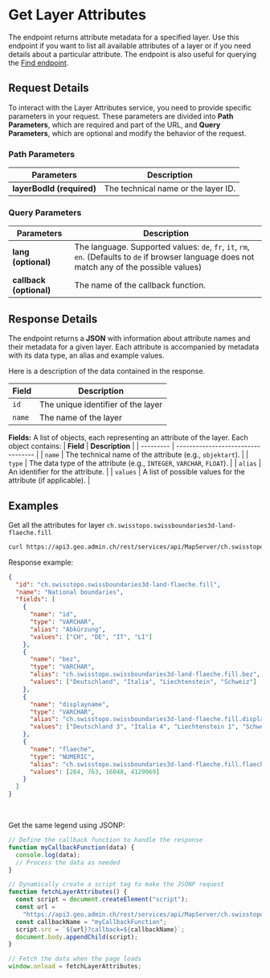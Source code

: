 # Get Layer Attributes

The endpoint returns attribute metadata for a specified layer. Use this endpoint if you want to list all available attributes of a layer or if you need details about a particular attribute. The endpoint is also useful for querying the [Find endpoint](/access-data/find-features).

<ApiCodeBlock url="https://api3.geo.admin.ch/rest/services/api/MapServer/{layerBodId}" method="GET" />

## Request Details

To interact with the Layer Attributes service, you need to provide specific parameters in your request.
These parameters are divided into **Path Parameters**, which are required and part of the URL, and **Query Parameters**, which are optional and modify the behavior of the request.

### Path Parameters

| Parameters                | Description                         |
| ------------------------- | ----------------------------------- |
| **layerBodId (required)** | The technical name or the layer ID. |

### Query Parameters

| Parameters              | Description                                                                                                                                    |
| ----------------------- | ---------------------------------------------------------------------------------------------------------------------------------------------- |
| **lang (optional)**     | The language. Supported values: `de`, `fr`, `it`, `rm`, `en`. (Defaults to `de` if browser language does not match any of the possible values) |
| **callback (optional)** | The name of the callback function.                                                                                                             |

## Response Details

The endpoint returns a **JSON** with information about attribute names and their metadata for a given layer. Each attribute is accompanied by metadata with its data type, an alias and example values.

Here is a description of the data contained in the response.

| **Field** | **Description**                    |
| --------- | ---------------------------------- |
| `id`      | The unique identifier of the layer |
| `name`    | The name of the layer              |

**Fields:** A list of objects, each representing an attribute of the layer. Each object contains:
| **Field** | **Description** |
| --------- | ---------------------------------- |
| `name` | The technical name of the attribute (e.g., `objektart`). |
| `type` | The data type of the attribute (e.g., `INTEGER`, `VARCHAR`, `FLOAT`). |
| `alias` | An identifier for the attribute. |
| `values` | A list of possible values for the attribute (if applicable). |

## Examples

Get all the attributes for layer `ch.swisstopo.swissboundaries3d-land-flaeche.fill`

```sh
curl https://api3.geo.admin.ch/rest/services/api/MapServer/ch.swisstopo.swissboundaries3d-land-flaeche.fill
```

Response example:

```json
{
  "id": "ch.swisstopo.swissboundaries3d-land-flaeche.fill",
  "name": "National boundaries",
  "fields": [
    {
      "name": "id",
      "type": "VARCHAR",
      "alias": "Abkürzung",
      "values": ["CH", "DE", "IT", "LI"]
    },
    {
      "name": "bez",
      "type": "VARCHAR",
      "alias": "ch.swisstopo.swissboundaries3d-land-flaeche.fill.bez",
      "values": ["Deutschland", "Italia", "Liechtenstein", "Schweiz"]
    },
    {
      "name": "displayname",
      "type": "VARCHAR",
      "alias": "ch.swisstopo.swissboundaries3d-land-flaeche.fill.displayname",
      "values": ["Deutschland 3", "Italia 4", "Liechtenstein 1", "Schweiz 2"]
    },
    {
      "name": "flaeche",
      "type": "NUMERIC",
      "alias": "ch.swisstopo.swissboundaries3d-land-flaeche.fill.flaeche",
      "values": [264, 763, 16048, 4129069]
    }
  ]
}
```

<br>

Get the same legend using JSONP:

```js
// Define the callback function to handle the response
function myCallbackFunction(data) {
  console.log(data);
  // Process the data as needed
}

// Dynamically create a script tag to make the JSONP request
function fetchLayerAttributes() {
  const script = document.createElement("script");
  const url =
    "https://api3.geo.admin.ch/rest/services/api/MapServer/ch.swisstopo.swissboundaries3d-gemeinde-flaeche.fill";
  const callbackName = "myCallbackFunction";
  script.src = `${url}?callback=${callbackName}`;
  document.body.appendChild(script);
}

// Fetch the data when the page loads
window.onload = fetchLayerAttributes;
```
